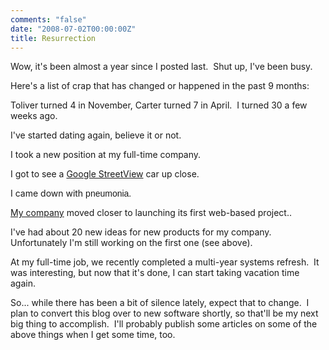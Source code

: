 ```yaml
---
comments: "false"
date: "2008-07-02T00:00:00Z"
title: Resurrection
---
```

<p>Wow, it's been almost a year since I posted last.  Shut up, I've been busy.</p>
<p>Here's a list of crap that has changed or happened in the past 9 months:</p>
<p>Toliver turned 4 in November, Carter turned 7 in April.  I turned 30 a few weeks ago.</p>
<p>I've started dating again, believe it or not.</p>
<p>I took a new position at my full-time company.</p>
<p>I got to see a <a href="http://maps.google.com/help/maps/streetview/">Google StreetView</a> car up close.</p>
<p>I came down with <font face="Arial">pneumonia.</font></p>
<p><a  href="https://www.cartoli.com/">My company</a> moved closer to launching its first web-based project..</p>
<p>I've had about 20 new ideas for new products for my company.  Unfortunately I'm still working on the first one (see above).</p>
<p>At my full-time job, we recently completed a multi-year systems refresh.  It was interesting, but now that it's done, I can start taking vacation time again.</p>
<p>So... while there has been a bit of silence lately, expect that to change.  I plan to convert this blog over to new software shortly, so that'll be my next big thing to accomplish.  I'll probably publish some articles on some of the above things when I get some time, too.</p>
